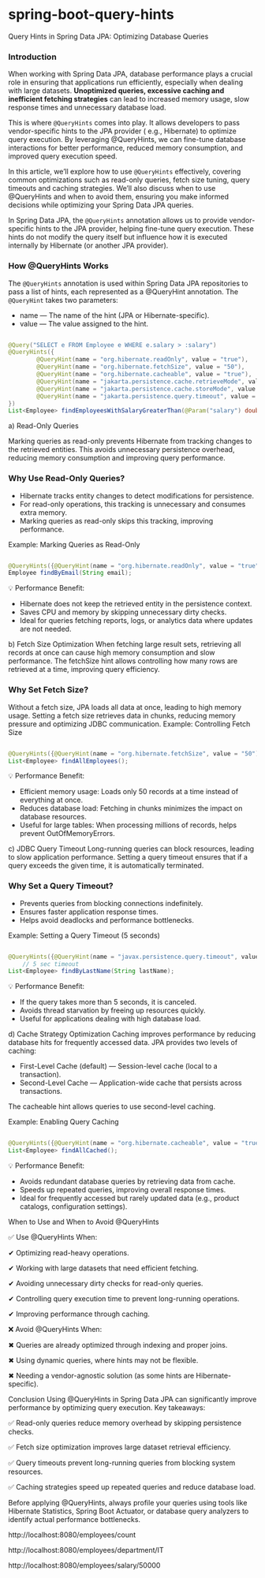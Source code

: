 # spring-boot-query-hints

Query Hints in Spring Data JPA: Optimizing Database Queries

### Introduction

When working with Spring Data JPA, database performance plays a crucial role in ensuring that applications run
efficiently, especially when dealing with large datasets. **Unoptimized queries, excessive caching and inefficient
fetching strategies** can lead to increased memory usage, slow response times and unnecessary database load.

This is where `@QueryHints` comes into play. It allows developers to pass vendor-specific hints to the JPA provider (
e.g., Hibernate) to optimize query execution. By leveraging @QueryHints, we can fine-tune database interactions for
better performance, reduced memory consumption, and improved query execution speed.

In this article, we’ll explore how to use `@QueryHints` effectively, covering common optimizations such as read-only
queries, fetch size tuning, query timeouts and caching strategies. We’ll also discuss when to use @QueryHints and when
to avoid them, ensuring you make informed decisions while optimizing your Spring Data JPA queries.

In Spring Data JPA, the `@QueryHints` annotation allows us to provide vendor-specific hints to the JPA provider, helping
fine-tune query execution. These hints do not modify the query itself but influence how it is executed internally by
Hibernate (or another JPA provider).

### How @QueryHints Works

The `@QueryHints` annotation is used within Spring Data JPA repositories to pass a list of hints, each represented as a
@QueryHint annotation. The `@QueryHint` takes two parameters:

* name — The name of the hint (JPA or Hibernate-specific).
* value — The value assigned to the hint.

```java

@Query("SELECT e FROM Employee e WHERE e.salary > :salary")
@QueryHints({
        @QueryHint(name = "org.hibernate.readOnly", value = "true"),
        @QueryHint(name = "org.hibernate.fetchSize", value = "50"),
        @QueryHint(name = "org.hibernate.cacheable", value = "true"),
        @QueryHint(name = "jakarta.persistence.cache.retrieveMode", value = "USE"),
        @QueryHint(name = "jakarta.persistence.cache.storeMode", value = "USE"),
        @QueryHint(name = "jakarta.persistence.query.timeout", value = "2000")
})
List<Employee> findEmployeesWithSalaryGreaterThan(@Param("salary") double salary);
```

a) Read-Only Queries

Marking queries as read-only prevents Hibernate from tracking changes to the retrieved entities. This avoids unnecessary
persistence overhead, reducing memory consumption and improving query performance.

### Why Use Read-Only Queries?

* Hibernate tracks entity changes to detect modifications for persistence.
* For read-only operations, this tracking is unnecessary and consumes extra memory.
* Marking queries as read-only skips this tracking, improving performance.

Example: Marking Queries as Read-Only

```java

@QueryHints({@QueryHint(name = "org.hibernate.readOnly", value = "true")})
Employee findByEmail(String email);
```

💡 Performance Benefit:

* Hibernate does not keep the retrieved entity in the persistence context.
* Saves CPU and memory by skipping unnecessary dirty checks.
* Ideal for queries fetching reports, logs, or analytics data where updates are not needed.

b) Fetch Size Optimization
When fetching large result sets, retrieving all records at once can cause high memory consumption and slow performance.
The fetchSize hint allows controlling how many rows are retrieved at a time, improving query efficiency.

### Why Set Fetch Size?

Without a fetch size, JPA loads all data at once, leading to high memory usage.
Setting a fetch size retrieves data in chunks, reducing memory pressure and optimizing JDBC communication.
Example: Controlling Fetch Size

```java

@QueryHints({@QueryHint(name = "org.hibernate.fetchSize", value = "50")})
List<Employee> findAllEmployees();
```

💡 Performance Benefit:

* Efficient memory usage: Loads only 50 records at a time instead of everything at once.
* Reduces database load: Fetching in chunks minimizes the impact on database resources.
* Useful for large tables: When processing millions of records, helps prevent OutOfMemoryErrors.

c) JDBC Query Timeout
Long-running queries can block resources, leading to slow application performance. Setting a query timeout ensures that
if a query exceeds the given time, it is automatically terminated.

### Why Set a Query Timeout?

* Prevents queries from blocking connections indefinitely.
* Ensures faster application response times.
* Helps avoid deadlocks and performance bottlenecks.

Example: Setting a Query Timeout (5 seconds)

```java

@QueryHints({@QueryHint(name = "javax.persistence.query.timeout", value = "5000")})
    // 5 sec timeout
List<Employee> findByLastName(String lastName);
```

💡 Performance Benefit:

* If the query takes more than 5 seconds, it is canceled.
* Avoids thread starvation by freeing up resources quickly.
* Useful for applications dealing with high database load.

d) Cache Strategy Optimization
Caching improves performance by reducing database hits for frequently accessed data. JPA provides two levels of caching:

* First-Level Cache (default) — Session-level cache (local to a transaction).
* Second-Level Cache — Application-wide cache that persists across transactions.

The cacheable hint allows queries to use second-level caching.

Example: Enabling Query Caching

```java

@QueryHints({@QueryHint(name = "org.hibernate.cacheable", value = "true")})
List<Employee> findAllCached();
```

💡 Performance Benefit:

* Avoids redundant database queries by retrieving data from cache.
* Speeds up repeated queries, improving overall response times.
* Ideal for frequently accessed but rarely updated data (e.g., product catalogs, configuration settings).

When to Use and When to Avoid @QueryHints

✅ Use @QueryHints When:

✔ Optimizing read-heavy operations.

✔ Working with large datasets that need efficient fetching.

✔ Avoiding unnecessary dirty checks for read-only queries.

✔ Controlling query execution time to prevent long-running operations.

✔ Improving performance through caching.

❌ Avoid @QueryHints When:

✖ Queries are already optimized through indexing and proper joins.

✖ Using dynamic queries, where hints may not be flexible.

✖ Needing a vendor-agnostic solution (as some hints are Hibernate-specific).

Conclusion
Using @QueryHints in Spring Data JPA can significantly improve performance by optimizing query execution. Key takeaways:

✅ Read-only queries reduce memory overhead by skipping persistence checks.

✅ Fetch size optimization improves large dataset retrieval efficiency.

✅ Query timeouts prevent long-running queries from blocking system resources.

✅ Caching strategies speed up repeated queries and reduce database load.

Before applying @QueryHints, always profile your queries using tools like Hibernate Statistics, Spring Boot Actuator, or
database query analyzers to identify actual performance bottlenecks.

http://localhost:8080/employees/count

http://localhost:8080/employees/department/IT

http://localhost:8080/employees/salary/50000
